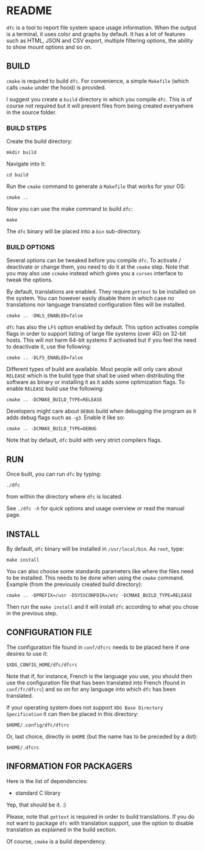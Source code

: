 # README

`dfc` is a tool to report file system space usage information. When the output
is a terminal, it uses color and graphs by default. It has a lot of features
such as HTML, JSON and CSV export, multiple filtering options, the ability to
show mount options and so on.

## BUILD

`cmake` is required to build `dfc`. For convenience, a simple `Makefile` (which
calls `cmake` under the hood) is provided.

I suggest you create a `build` directory in which you compile `dfc`. This is of
course not required but it will prevent files from being created everywhere in
the source folder.

### BUILD STEPS

Create the build directory:

	mkdir build

Navigate into it:

	cd build

Run the `cmake` command to generate a `Makefile` that works for your OS:

	cmake ..

Now you can use the make command to build `dfc`:

	make

The `dfc` binary will be placed into a `bin` sub-directory.

### BUILD OPTIONS

Several options can be tweaked before you compile `dfc`. To activate /
deactivate or change them, you need to do it at the `cmake` step. Note that you
may also use `ccmake` instead which gives you a `curses` interface to tweak the
options.

By default, translations are enabled. They require `gettext` to be installed on
the system. You can however easily disable them in which case no translations
nor language translated configuration files will be installed.

	cmake .. -DNLS_ENABLED=false

`dfc` has also the `LFS` option enabled by default. This option activates
compile flags in order to support listing of large file systems (over 4G) on
32-bit hosts. This will not harm 64-bit systems if activated but if you feel the
need to deactivate it, use the following:

    cmake .. -DLFS_ENABLED=false

Different types of build are available. Most people will only care about
`RELEASE` which is the build type that shall be used when distributing the
software as binary or installing it as it adds some optimization flags.
To enable `RELEASE` build use the following:

    cmake .. -DCMAKE_BUILD_TYPE=RELEASE

Developers might care about `DEBUG` build when debugging the program as it adds
debug flags such as `-g3`. Enable it like so:

    cmake .. -DCMAKE_BUILD_TYPE=DEBUG

Note that by default, `dfc` build with very strict compilers flags.

## RUN

Once built, you can run `dfc` by typing:

	./dfc

from within the directory where `dfc` is located.

See `./dfc -h` for quick options and usage overview or read the manual page.

## INSTALL

By default, `dfc` binary will be installed in `/usr/local/bin`. As `root`, type:

	make install

You can also choose some standards parameters like where the files need to be
installed. This needs to be done when using the `cmake` command.
Example (from the previously created build directory):

	cmake .. -DPREFIX=/usr -DSYSSCONFDIR=/etc -DCMAKE_BUILD_TYPE=RELEASE

Then run the `make install` and it will install `dfc` according to what you
chose in the previous step.

## CONFIGURATION FILE

The configuration file found in `conf/dfcrc` needs to be placed here if one
desires to use it:

	$XDG_CONFIG_HOME/dfc/dfcrc

Note that if, for instance, French is the language you use, you should then use
the configuration file that has been translated into French
(found in `conf/fr/dfcrc`) and so on for any language into which `dfc` has been
translated.

If your operating system does not support `XDG Base Directory Specification` it
can then be placed in this directory:

	$HOME/.config/dfc/dfcrc

Or, last choice, directly in `$HOME` (but the name has to be preceded by a dot):

	$HOME/.dfcrc

## INFORMATION FOR PACKAGERS

Here is the list of dependencies:

  * standard C library

Yep, that should be it. :)

Please, note that `gettext` is required in order to build translations.
If you do not want to package `dfc` with translation support, use the option to
disable translation as explained in the build section.

Of course, `cmake` is a build dependency.

<!-- vim: set filetype=markdown textwidth=80 -->
